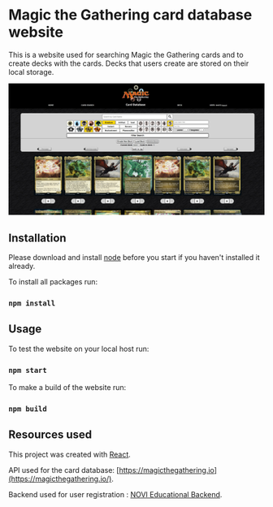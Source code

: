 # Magic the Gathering card database website
This is a website used for searching Magic the Gathering cards and to create decks with the cards.
Decks that users create are stored on their local storage.

![web screenshot](/src/assets/mtg-card-database-screenshot.jpg)

## Installation
Please download and install [node](https://nodejs.org/en/download/) before you start if you haven't installed it already.

To install all packages run:

### `npm install`

## Usage

To test the website on your local host run:

### `npm start`

To make a build of the website run:

### `npm build`


## Resources used

This project was created with [React](https://reactjs.org/).

API used for the card database: [https://magicthegathering.io](https://magicthegathering.io/).

Backend used for user registration : [NOVI Educational Backend](https://github.com/hogeschoolnovi/novi-educational-backend-documentation).
